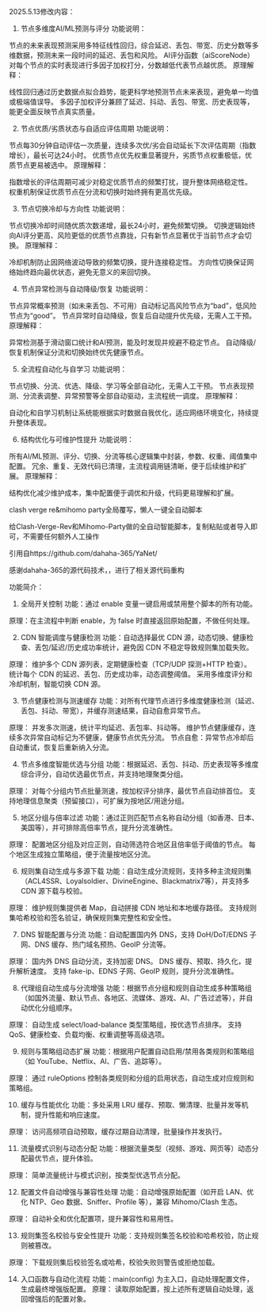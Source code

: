 2025.5.13修改内容：

1. 节点多维度AI/ML预测与评分
功能说明：

节点的未来表现预测采用多特征线性回归，综合延迟、丢包、带宽、历史分数等多维数据，预测未来一段时间的延迟、丢包和风险。
AI评分函数（aiScoreNode）对每个节点的实时表现进行多因子加权打分，分数越低代表节点越优质。
原理解释：

线性回归通过历史数据点拟合趋势，能更科学地预测节点未来表现，避免单一均值或极端值误导。
多因子加权评分兼顾了延迟、抖动、丢包、带宽、历史表现等，能更全面反映节点真实质量。

2. 节点优质/劣质状态与自适应评估周期
功能说明：

节点每30分钟自动评估一次质量，连续多次优/劣会自动延长下次评估周期（指数增长），最长可达24小时。
优质节点优先权重显著提升，劣质节点权重极低，优质节点更易被选中。
原理解释：

指数增长的评估周期可减少对稳定优质节点的频繁打扰，提升整体网络稳定性。
权重机制保证优质节点在分流和切换时始终拥有更高优先级。

3. 节点切换冷却与方向性
功能说明：

节点切换冷却时间随优质次数递增，最长24小时，避免频繁切换。
切换逻辑始终向AI评分更高、风险更低的优质节点靠拢，只有新节点显著优于当前节点才会切换。
原理解释：

冷却机制防止因网络波动导致的频繁切换，提升连接稳定性。
方向性切换保证网络始终趋向最优状态，避免无意义的来回切换。

4. 节点异常检测与自动降级/恢复
功能说明：

节点异常概率预测（如未来丢包、不可用）自动标记高风险节点为“bad”，低风险节点为“good”。
节点异常时自动降级，恢复后自动提升优先级，无需人工干预。
原理解释：

异常检测基于滑动窗口统计和AI预测，能及时发现并规避不稳定节点。
自动降级/恢复机制保证分流和切换始终优先健康节点。

5. 全流程自动化与自学习
功能说明：

节点切换、分流、优选、降级、学习等全部自动化，无需人工干预。
节点表现预测、分流表调整、异常预警等全部自动驱动，主流程统一调度。
原理解释：

自动化和自学习机制让系统能根据实时数据自我优化，适应网络环境变化，持续提升整体表现。

6. 结构优化与可维护性提升
功能说明：

所有AI/ML预测、评分、切换、分流等核心逻辑集中封装，参数、权重、阈值集中配置。
冗余、重复、无效代码已清理，主流程调用链清晰，便于后续维护和扩展。
原理解释：

结构优化减少维护成本，集中配置便于调优和升级，代码更易理解和扩展。


clash verge re&mihomo party全局覆写，懒人一键全自动脚本

给Clash-Verge-Rev和Mihomo-Party做的全自动智能脚本，复制粘贴或者导入即可，不需要任何额外人工操作

引用自https://github.com/dahaha-365/YaNet/

感谢dahaha-365的源代码技术，，进行了相关源代码重构

功能简介：

1. 全局开关控制
功能：通过 enable 变量一键启用或禁用整个脚本的所有功能。

原理：在主流程中判断 enable，为 false 时直接返回原始配置，不做任何处理。

2. CDN 智能调度与健康检测
功能：自动选择最优 CDN 源，动态切换、健康检查、丢包/延迟/历史成功率统计，避免因 CDN 不稳定导致规则集加载失败。

原理：
维护多个 CDN 源列表，定期健康检查（TCP/UDP 探测+HTTP 检查）。
统计每个 CDN 的延迟、丢包、历史成功率，动态调整阈值。
采用多维度评分和冷却机制，智能切换 CDN 源。

3. 节点健康检测与测速缓存
功能：对所有代理节点进行多维度健康检测（延迟、丢包、抖动、带宽），并缓存测速结果，自动自愈异常节点。

原理：
并发多次测速，统计平均延迟、丢包率、抖动等。
维护节点健康缓存，连续多次异常自动标记为不健康，健康节点优先分流。
节点自愈：异常节点冷却后自动重试，恢复后重新纳入分流。

4. 节点多维度智能优选与分组
功能：根据延迟、丢包、抖动、历史表现等多维度综合评分，自动优选最优节点，并支持地理聚类分组。

原理：
对每个分组内节点批量测速，按加权评分排序，最优节点自动排首位。
支持地理信息聚类（预留接口），可扩展为按地区/用途分组。

5. 地区分组与倍率过滤
功能：通过正则匹配节点名称自动分组（如香港、日本、美国等），并可排除高倍率节点，提升分流准确性。

原理：
配置地区分组及对应正则，自动筛选符合地区且倍率低于阈值的节点。
每个地区生成独立策略组，便于流量按地区分流。

6. 规则集自动生成与多源下载
功能：自动生成分流规则，支持多种主流规则集（ACL4SSR、Loyalsoldier、DivineEngine、Blackmatrix7等），并支持多 CDN 源下载与校验。

原理：
维护规则集提供者 Map，自动拼接 CDN 地址和本地缓存路径。
支持规则集哈希校验和签名验证，确保规则集完整性和安全性。

7. DNS 智能配置与分流
功能：自动配置国内外 DNS，支持 DoH/DoT/EDNS 子网、DNS 缓存、热门域名预热、GeoIP 分流等。

原理：
国内外 DNS 自动分流，支持加密 DNS。
DNS 缓存、预取、持久化，提升解析速度。
支持 fake-ip、EDNS 子网、GeoIP 规则，提升分流准确性。

8. 代理组自动生成与分流增强
功能：根据节点分组和规则自动生成多种策略组（如国外流量、默认节点、各地区、流媒体、游戏、AI、广告过滤等），并自动优化分组顺序。

原理：
自动生成 select/load-balance 类型策略组，按优选节点排序。
支持 QoS、健康检查、负载均衡、权重调整等高级选项。

9. 规则与策略组动态扩展
功能：根据用户配置自动启用/禁用各类规则和策略组（如 YouTube、Netflix、AI、广告、追踪等）。

原理：
通过 ruleOptions 控制各类规则和分组的启用状态，自动生成对应规则和策略组。

10. 缓存与性能优化
功能：多处采用 LRU 缓存、预取、懒清理、批量并发等机制，提升性能和响应速度。

原理：
访问高频项自动预取，缓存过期自动清理，批量操作并发执行。

11. 流量模式识别与动态分配
功能：根据流量类型（视频、游戏、网页等）动态分配最优节点，提升体验。

原理：
简单流量统计与模式识别，按类型优选节点分配。

12. 配置文件自动增强与兼容性处理
功能：自动增强原始配置（如开启 LAN、优化 NTP、Geo 数据、Sniffer、Profile 等），兼容 Mihomo/Clash 生态。

原理：
自动补全和优化配置项，提升兼容性和易用性。

13. 规则集签名校验与安全性提升
功能：支持规则集签名校验和哈希校验，防止规则被篡改。

原理：
下载规则集后校验签名或哈希，校验失败则警告或拒绝加载。

14. 入口函数与自动化流程
功能：main(config) 为主入口，自动处理配置文件，生成最终增强版配置。
原理：
读取原始配置，按上述所有逻辑自动处理，返回增强后的配置对象。

